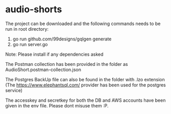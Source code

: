 # audio-shorts

The project can be downloaded and the following commands needs to be run in root directory:
  1. go run github.com/99designs/gqlgen generate
  2. go run server.go
 
Note: Please install if any dependencies asked

The Postman collection has been provided in the folder as AudioShort.postman-collection.json

The Postgres BackUp file can also be found in the folder with .lzo extension (The https://www.elephantsql.com/ provider has been used for the postgres service)

The accesskey and secretkey for both the DB and AWS accounts have been given in the env file. Please dont misuse them :P. 
